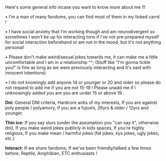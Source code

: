 Here's some general info incase you want to know more about me !!!

• I'm a man of many fandoms, you can find most of them in my linked carrd !

• I have social anxiety that I'm working though and am neurodivergent so sometimes I won't be up for interacting tons if i've not pre-prepared myself for social interaction beforehand or am not in the mood, but it's not anything personal!

• Please don't make weird/sexual jokes towards me, it can make me a little uncomfortable and I am in a relationship ^^; (Stuff like "I'm gonna tickle you!" is fine as long as we were previously interacting and it's said with innocent intentions)

• I do not knowingly add anyone 14 or younger or 20 and older so please do not request to add me if you are not 15-19 ! Please unadd me if I unknowingly added you are you are under 15 or above 19 .

**Dni:** General DNI criteria, Hardcore antis of my interests, If you are against poly people / polyamory, If you are a fujoshi, 26yrs & older / 12yrs and younger.

**Thin ice:** If you say slurs (under the assumption you "can say it", otherwise dni), If you make weird jokes publicly in kids spaces, If you're highly religious, If you make mean / harmful jokes (fat jokes, kys jokes, ugly jokes, etc.)

**Interact:** If we share fandoms, If we've been friendly/talked a few times before, Reptile, Amphibian, ETC enthusiasts !
